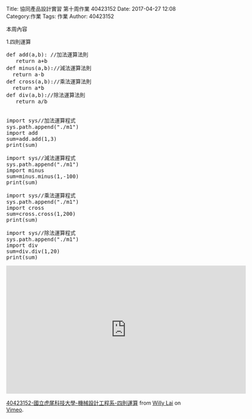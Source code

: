 Title: 協同產品設計實習 第十周作業 40423152
Date: 2017-04-27 12:08
Category:作業
Tags: 作業
Author: 40423152


<!-- PELICAN_END_SUMMARY -->

本周內容

1.四則運算

<pre class="brush: python">
def add(a,b): //加法運算法則
   return a+b
def minus(a,b)://減法運算法則
  return a-b
def cross(a,b)://乘法運算法則
  return a*b
def div(a,b)://除法運算法則
   return a/b
   
  
import sys//加法運算程式
sys.path.append("./m1")
import add 
sum=add.add(1,3)
print(sum) 

import sys//減法運算程式
sys.path.append("./m1")
import minus
sum=minus.minus(1,-100)
print(sum)

import sys//乘法運算程式
sys.path.append("./m1")
import cross
sum=cross.cross(1,200)
print(sum)

import sys//除法運算程式
sys.path.append("./m1")
import div
sum=div.div(1,20)
print(sum)
</pre>
<iframe src="https://player.vimeo.com/video/214954707" width="640" height="342" frameborder="0" webkitallowfullscreen mozallowfullscreen allowfullscreen></iframe>
<p><a href="https://vimeo.com/214954707">40423152-國立虎尾科技大學-機械設計工程系-四則運算</a> from <a href="https://vimeo.com/user46451216">Willy Lai</a> on <a href="https://vimeo.com">Vimeo</a>.</p>

